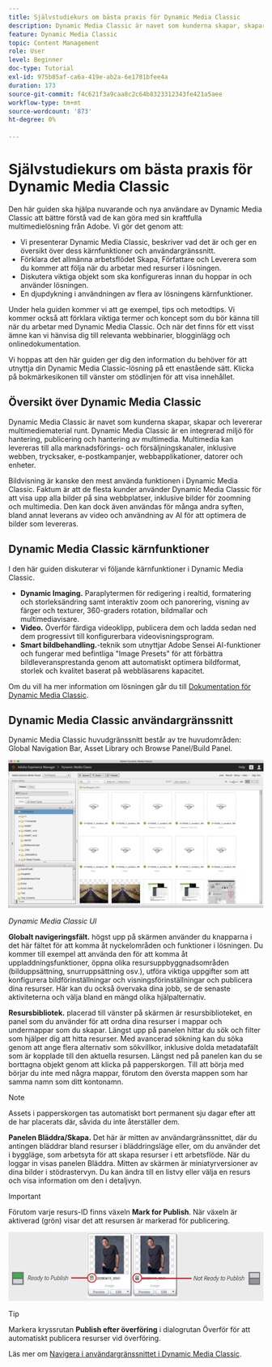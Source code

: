 ```yaml
---
title: Självstudiekurs om bästa praxis för Dynamic Media Classic
description: Dynamic Media Classic är navet som kunderna skapar, skapar och levererar multimediematerial runt. Denna självstudiekurs om bästa praxis har tagits fram för att hjälpa nuvarande och nya användare av Dynamic Media Classic att bättre förstå vad de kan göra med denna kraftfulla multimedielösning från Adobe. I den här delen av självstudiekursen får du lära dig vad Dynamic Media Classic är och en kort titt på dess kärnfunktioner och användargränssnitt.
feature: Dynamic Media Classic
topic: Content Management
role: User
level: Beginner
doc-type: Tutorial
exl-id: 975b85af-ca6a-419e-ab2a-6e1781bfee4a
duration: 173
source-git-commit: f4c621f3a9caa8c2c64b8323312343fe421a5aee
workflow-type: tm+mt
source-wordcount: '873'
ht-degree: 0%

---
```


# Självstudiekurs om bästa praxis för Dynamic Media Classic

Den här guiden ska hjälpa nuvarande och nya användare av Dynamic Media Classic att bättre förstå vad de kan göra med sin kraftfulla multimedielösning från Adobe. Vi gör det genom att:

- Vi presenterar Dynamic Media Classic, beskriver vad det är och ger en översikt över dess kärnfunktioner och användargränssnitt.
- Förklara det allmänna arbetsflödet Skapa, Författare och Leverera som du kommer att följa när du arbetar med resurser i lösningen.
- Diskutera viktiga objekt som ska konfigureras innan du hoppar in och använder lösningen.
- En djupdykning i användningen av flera av lösningens kärnfunktioner.

Under hela guiden kommer vi att ge exempel, tips och metodtips. Vi kommer också att förklara viktiga termer och koncept som du bör känna till när du arbetar med Dynamic Media Classic. Och när det finns för ett visst ämne kan vi hänvisa dig till relevanta webbinarier, blogginlägg och onlinedokumentation.

Vi hoppas att den här guiden ger dig den information du behöver för att utnyttja din Dynamic Media Classic-lösning på ett enastående sätt. Klicka på bokmärkesikonen till vänster om stödlinjen för att visa innehållet.

## Översikt över Dynamic Media Classic

Dynamic Media Classic är navet som kunderna skapar, skapar och levererar multimediematerial runt. Dynamic Media Classic är en integrerad miljö för hantering, publicering och hantering av multimedia. Multimedia kan levereras till alla marknadsförings- och försäljningskanaler, inklusive webben, trycksaker, e-postkampanjer, webbapplikationer, datorer och enheter.

Bildvisning är kanske den mest använda funktionen i Dynamic Media Classic. Faktum är att de flesta kunder använder Dynamic Media Classic för att visa upp alla bilder på sina webbplatser, inklusive bilder för zoomning och multimedia. Den kan dock även användas för många andra syften, bland annat leverans av video och användning av AI för att optimera de bilder som levereras.

## Dynamic Media Classic kärnfunktioner

I den här guiden diskuterar vi följande kärnfunktioner i Dynamic Media Classic.

- **Dynamic Imaging.** Paraplytermen för redigering i realtid, formatering och storleksändring samt interaktiv zoom och panorering, visning av färger och texturer, 360-graders rotation, bildmallar och multimediavisare.
- **Video.** Överför färdiga videoklipp, publicera dem och ladda sedan ned dem progressivt till konfigurerbara videovisningsprogram.
- **Smart bildbehandling.**-teknik som utnyttjar Adobe Sensei AI-funktioner och fungerar med befintliga &quot;Image Presets&quot; för att förbättra bildleveransprestanda genom att automatiskt optimera bildformat, storlek och kvalitet baserat på webbläsarens kapacitet.

Om du vill ha mer information om lösningen går du till [Dokumentation för Dynamic Media Classic](https://experienceleague.adobe.com/docs/dynamic-media-classic/using/intro/introduction.html?lang=sv-SE).

## Dynamic Media Classic användargränssnitt

Dynamic Media Classic huvudgränssnitt består av tre huvudområden: Global Navigation Bar, Asset Library och Browse Panel/Build Panel.

![bild](assets/overview/overview-dmc-ui-ew.png)

_Dynamic Media Classic UI_

**Globalt navigeringsfält.** högst upp på skärmen använder du knapparna i det här fältet för att komma åt nyckelområden och funktioner i lösningen. Du kommer till exempel att använda den för att komma åt uppladdningsfunktioner, öppna olika resursuppbyggnadsområden (bilduppsättning, snurruppsättning osv.), utföra viktiga uppgifter som att konfigurera bildförinställningar och visningsförinställningar och publicera dina resurser. Här kan du också övervaka dina jobb, se de senaste aktiviteterna och välja bland en mängd olika hjälpalternativ.

**Resursbibliotek.** placerad till vänster på skärmen är resursbiblioteket, en panel som du använder för att ordna dina resurser i mappar och undermappar som du skapar. Längst upp på panelen hittar du sök och filter som hjälper dig att hitta resurser. Med avancerad sökning kan du söka genom att ange flera alternativ som sökvillkor, inklusive dolda metadatafält som är kopplade till den aktuella resursen. Längst ned på panelen kan du se borttagna objekt genom att klicka på papperskorgen. Till att börja med börjar du inte med några mappar, förutom den översta mappen som har samma namn som ditt kontonamn.

>[!NOTE]
>
>Assets i papperskorgen tas automatiskt bort permanent sju dagar efter att de har placerats där, såvida du inte återställer dem.

**Panelen Bläddra/Skapa.** Det här är mitten av användargränssnittet, där du antingen bläddrar bland resurser i bläddringsläge eller, om du använder det i byggläge, som arbetsyta för att skapa resurser i ett arbetsflöde. När du loggar in visas panelen Bläddra. Mitten av skärmen är miniatyrversioner av dina bilder i stödrastervyn. Du kan ändra till en listvy eller välja en resurs och visa information om den i detaljvyn.

>[!IMPORTANT]
>
>Förutom varje resurs-ID finns växeln **Mark for Publish**. När växeln är aktiverad (grön) visar det att resursen är markerad för publicering.

![bild](assets/overview/overview-mark-for-publish.png)

>[!TIP]
>
>Markera kryssrutan **Publish efter överföring** i dialogrutan Överför för att automatiskt publicera resurser vid överföring.

Läs mer om [Navigera i användargränssnittet i Dynamic Media Classic](https://experienceleague.adobe.com/docs/dynamic-media-classic/using/getting-started/navigation-basics.html?lang=sv-SE).
